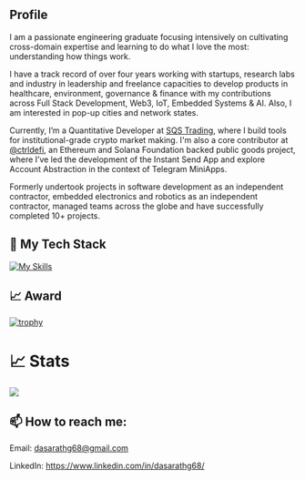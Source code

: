 ## Profile

I am a passionate engineering graduate focusing intensively on cultivating cross-domain expertise and learning to do what I love the most: understanding how things work.

I have a track record of over four years working with startups, research labs and industry in leadership and freelance capacities to develop products in healthcare, environment, governance & finance with my contributions across Full Stack Development, Web3, IoT, Embedded Systems & AI. Also, I am interested in pop-up cities and network states.

Currently, I’m a Quantitative Developer at <a href="https://www.sqs.cx/">SQS Trading</a>, where I build tools for institutional-grade crypto market making. I'm also a core contributor at  <a href="https://github.com/ctrlsa">@ctrldefi</a>, an Ethereum and Solana Foundation backed public goods project, where I’ve led the development of the Instant Send App and explore Account Abstraction in the context of Telegram MiniApps.

Formerly undertook projects in software development as an independent contractor, embedded electronics and robotics as an independent contractor, managed teams across the globe and have successfully completed 10+ projects.


## 🔭 My Tech Stack
[![My Skills](https://skillicons.dev/icons?i=js,ts,solidity,vue,pinia,react,express,nodejs,postman,nextjs,tailwind,vite,vitest,vercel,firebase,prisma,mysql,postgres,supabase,ipfs,go,docker,py,aws,arduino,raspberrypi,c,webstorm,vscode)](https://skillicons.dev)


## 📈 Award

[![trophy](https://github-profile-trophy.vercel.app/?username=dasarathg68&show_icons=true&&theme=discord)](https://github.com/ryo-ma/github-profile-trophy)
# 📈 Stats

<img
  src="https://github-readme-streak-stats.herokuapp.com/?user=dasarathg68&&theme=tokyonight"
/>
<br/>

## 📫 How to reach me:

Email: dasarathg68@gmail.com

LinkedIn: https://www.linkedin.com/in/dasarathg68/

